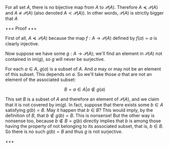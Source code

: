 For all set $A$, there is no bijective map from $A$ to $\mathcal{P}(A)$. Therefore $A\preccurlyeq\mathcal{P}(A)$ and $A\not\approx\mathcal{P}(A)$ (also denoted $A\prec\mathcal{P}(A)$). In other words, $\mathcal{P}(A)$ is strictly bigger that $A$

+++
Proof
+++

First of all, $A\preccurlyeq\mathcal{P}(A)$ because the map $f:A\longrightarrow\mathcal{P}(A)$ defined by $f(a)={a}$ is clearly injective.

Now suppose we have some $g:A\longrightarrow\mathcal{P}(A)$; we'll find an element in $\mathcal{P}(A)$ not contained in $\mathrm{im}(g)$, so $g$ will never be surjective.

For each $a\in A$, $g(a)$ is a subset of $A$. And $a$ may or may not be an element of this subset. This depends on $a$. So we'll take those $a$ that are not an element of the associated subset: 

$$B={a\in A|a\not\in g(a)}$$

This set $B$ is a subset of $A$ and therefore an element of $\mathcal{P}(A)$, and we claim that it is not covered by $\mathrm{im}(g)$. In fact, suppose that there exists some $b\in A$ satisfying $g(b)=B$. May it happen that $b\in B$? This would imply, by the definition of $B$, that $b\not\in g(b)=B$. This is nonsense! But the other way is nonsense too, because $b\not\in B=g(b)$ directly implies that $b$ is among those having the property of not belonging to its associated subset, that is, $b\in B$. So there is no such $g(b)=B$ and thus $g$ is not surjective.

+++